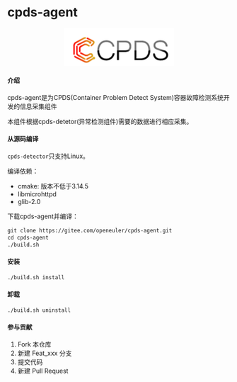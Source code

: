 # cpds-agent

<div align=center>
<img src="docs/images/cpds-icon.png" width="250px"/>
</div>

#### 介绍
cpds-agent是为CPDS(Container Problem Detect System)容器故障检测系统开发的信息采集组件

本组件根据cpds-detetor(异常检测组件)需要的数据进行相应采集。

#### 从源码编译
`cpds-detector`只支持Linux。

编译依赖：
* cmake: 版本不低于3.14.5
* libmicrohttpd
* glib-2.0

下载cpds-agent并编译：
```
git clone https://gitee.com/openeuler/cpds-agent.git
cd cpds-agent
./build.sh
```

#### 安装
```
./build.sh install
```

#### 卸载
```
./build.sh uninstall
```

#### 参与贡献
1.  Fork 本仓库
2.  新建 Feat_xxx 分支
3.  提交代码
4.  新建 Pull Request
